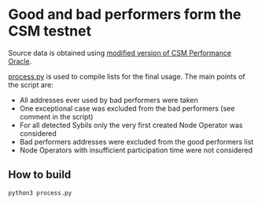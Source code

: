 # Good and bad performers form the CSM testnet

Source data is obtained using [modified version of CSM Performance Oracle](https://github.com/lidofinance/lido-oracle/tree/feat/perf-data-collector).

[process.py](process.py) is used to compile lists for the final usage. The main points of the script are:
- All addresses ever used by bad performers were taken
- One exceptional case was excluded from the bad performers (see comment in the script)
- For all detected Sybils only the very first created Node Operator was considered
- Bad performers addresses were excluded from the good performers list
- Node Operators with insufficient participation time were not considered

## How to build

```bash
python3 process.py
```

